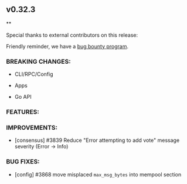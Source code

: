 ## v0.32.3

\*\*

Special thanks to external contributors on this release:

Friendly reminder, we have a [bug bounty
program](https://hackerone.com/tendermint).

### BREAKING CHANGES:

- CLI/RPC/Config

- Apps

- Go API

### FEATURES:

### IMPROVEMENTS:

- [consensus] \#3839 Reduce "Error attempting to add vote" message severity (Error -> Info)

### BUG FIXES:

- [config] \#3868 move misplaced `max_msg_bytes` into mempool section
